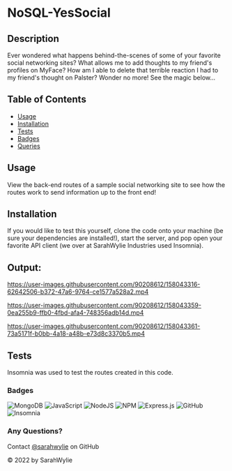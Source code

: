 # NoSQL-YesSocial

## Description
Ever wondered what happens behind-the-scenes of some of your favorite social networking sites? What allows me to add thoughts to my friend's profiles on MyFace? How am I able to delete that terrible reaction I had to my friend's thought on Palster? Wonder no more! See the magic below...

## Table of Contents
* [Usage](#usage)
* [Installation](#installation)
* [Tests](#tests)
* [Badges](#badges)
* [Queries](#any-questions)

## Usage
View the back-end routes of a sample social networking site to see how the routes work to send information up to the front end! 

## Installation
If you would like to test this yourself, clone the code onto your machine (be sure your dependencies are installed!), start the server, and pop open your favorite API client (we over at SarahWylie Industries used Insomnia).

## Output:
https://user-images.githubusercontent.com/90208612/158043316-62642506-b372-47a6-9764-ce1577a528a2.mp4


https://user-images.githubusercontent.com/90208612/158043359-0ea255b9-ffb0-4fbd-afa4-748356adb14d.mp4


https://user-images.githubusercontent.com/90208612/158043361-73a5171f-b0bb-4a18-a48b-e73d8c3370b5.mp4


## Tests
Insomnia was used to test the routes created in this code.

### Badges
![MongoDB](https://img.shields.io/badge/MongoDB-%234ea94b.svg?style=for-the-badge&logo=mongodb&logoColor=white)
![JavaScript](https://img.shields.io/badge/javascript-%23323330.svg?style=for-the-badge&logo=javascript&logoColor=%23F7DF1E)
![NodeJS](https://img.shields.io/badge/node.js-6DA55F?style=for-the-badge&logo=node.js&logoColor=white)
![NPM](https://img.shields.io/badge/NPM-%23000000.svg?style=for-the-badge&logo=npm&logoColor=white)
![Express.js](https://img.shields.io/badge/express.js-%23404d59.svg?style=for-the-badge&logo=express&logoColor=%2361DAFB)
![GitHub](https://img.shields.io/badge/github-%23121011.svg?style=for-the-badge&logo=github&logoColor=white)
![Insomnia](https://img.shields.io/badge/Insomnia-black?style=for-the-badge&logo=insomnia&logoColor=5849BE)

### Any Questions?
Contact [@sarahwylie](https://github.com/sarahwylie) on GitHub

© 2022 by SarahWylie
